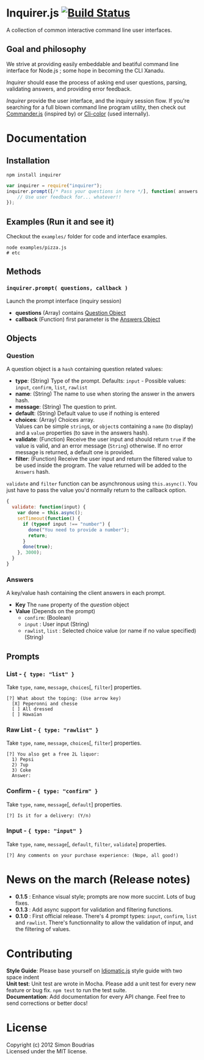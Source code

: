 Inquirer.js  [![Build Status](https://travis-ci.org/SBoudrias/Inquirer.js.png?branch=master)](http://travis-ci.org/SBoudrias/Inquirer.js)
=====================

A collection of common interactive command line user interfaces.


Goal and philosophy
---------------------

We strive at providing easily embeddable and beatiful command line interface for Node.js ;
some hope in becoming the CLI Xanadu.

_Inquirer_ should ease the process of asking end user questions, parsing, validating answers, and providing error feedback.

_Inquirer_ provide the user interface, and the inquiry session flow. If you're searching for a full blown command line program utility, then check out [Commander.js](https://github.com/visionmedia/commander.js) (inspired by) or [Cli-color](https://github.com/medikoo/cli-color) (used internally).


Documentation
=====================


Installation
---------------------

``` prompt
npm install inquirer
```

```javascript
var inquirer = require("inquirer");
inquirer.prompt([/* Pass your questions in here */], function( answers ) {
	// Use user feedback for... whatever!!
});
```


Examples (Run it and see it)
---------------------

Checkout the `examples/` folder for code and interface examples.

``` prompt
node examples/pizza.js
# etc
```


Methods
---------------------

### `inquirer.prompt( questions, callback )`

Launch the prompt interface (inquiry session)

+ **questions** (Array) contains [Question Object](#question)
+ **callback** (Function) first parameter is the [Answers Object](#answers)


Objects
---------------------

### Question
A question object is a `hash` containing question related values:

+ **type**: (String) Type of the prompt. Defaults: `input` - Possible values: `input`, `confirm`,
`list`, `rawlist`
+ **name**: (String) The name to use when storing the answer in the anwers hash.
+ **message**: (String) The question to print.
+ **default**: (String) Default value to use if nothing is entered
+ **choices**: (Array) Choices array.  
Values can be simple `string`s, or `object`s containing a `name` (to display) and a `value` properties (to save in the answers hash).
+ **validate**: (Function) Receive the user input and should return `true` if the value is valid, and an error message (`String`) otherwise. If no error message is returned, a default one is provided.
+ **filter**: (Function) Receive the user input and return the filtered value to be used inside the program. The value returned will be added to the `Answers` hash.

`validate` and `filter` function can be asynchronous using `this.async()`. You just have to pass the value you'd normally return to the callback option.

``` javascript
{
  validate: function(input) {
    var done = this.async();
    setTimeout(function() {
      if (typeof input !== "number") {
        done("You need to provide a number");
        return;
      }
      done(true);
    }, 3000);
  }
}
```

### Answers
A key/value hash containing the client answers in each prompt.

+ **Key** The `name` property of the _question_ object
+ **Value** (Depends on the prompt)
  + `confirm`: (Boolean)
  + `input` : User input (String)
  + `rawlist`, `list` : Selected choice value (or name if no value specified) (String)


Prompts
---------------------

### List - `{ type: "list" }`

Take `type`, `name`, `message`, `choices`[, `filter`] properties.

``` prompt
[?] What about the toping: (Use arrow key)
  [X] Peperonni and chesse
  [ ] All dressed
  [ ] Hawaïan
```

### Raw List - `{ type: "rawlist" }`

Take `type`, `name`, `message`, `choices`[, `filter`] properties.

``` prompt
[?] You also get a free 2L liquor: 
  1) Pepsi
  2) 7up
  3) Coke
  Answer: 
```

### Confirm - `{ type: "confirm" }`

Take `type`, `name`, `message`[, `default`] properties.

``` prompt
[?] Is it for a delivery: (Y/n)
```

### Input - `{ type: "input" }`

Take `type`, `name`, `message`[, `default`, `filter`, `validate`] properties.

``` prompt
[?] Any comments on your purchase experience: (Nope, all good!)
```


News on the march (Release notes)
=====================

+ **0.1.5** : Enhance visual style; prompts are now more succint. Lots of bug fixes.
+ **0.1.3** : Add async support for validation and filtering functions.
+ **0.1.0** : First official release. There's 4 prompt types: `input`, `confirm`, `list` and
`rawlist`. There's functionnality to allow the validation of input, and the filtering of values.


Contributing
=====================

**Style Guide**: Please base yourself on [Idiomatic.js](https://github.com/rwldrn/idiomatic.js) style guide with two space indent  
**Unit test**: Unit test are wrote in Mocha. Please add a unit test for every new feature
or bug fix. `npm test` to run the test suite.  
**Documentation**: Add documentation for every API change. Feel free to send corrections
or better docs!  


License
=====================

Copyright (c) 2012 Simon Boudrias  
Licensed under the MIT license.
